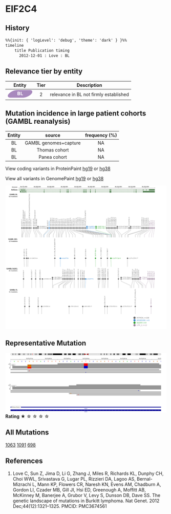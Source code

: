 # EIF2C4

## History

```mermaid
%%{init: { 'logLevel': 'debug', 'theme': 'dark' } }%%
timeline
    title Publication timing
      2012-12-01 : Love : BL
```

## Relevance tier by entity

|Entity|Tier|Description                           |
|:------:|:----:|--------------------------------------|
|![BL](images/icons/BL_tier2.png)    |2   |relevance in BL not firmly established|

## Mutation incidence in large patient cohorts (GAMBL reanalysis)

|Entity|source               |frequency (%)|
|:------:|:---------------------:|:-------------:|
|BL    |GAMBL genomes+capture|NA           |
|BL    |Thomas cohort        |NA           |
|BL    |Panea cohort         |NA           |


View coding variants in ProteinPaint [hg19](https://morinlab.github.io/LLMPP/GAMBL/EIF2C4_protein.html)  or [hg38](https://morinlab.github.io/LLMPP/GAMBL/EIF2C4_protein_hg38.html)

View all variants in GenomePaint [hg19](https://morinlab.github.io/LLMPP/GAMBL/EIF2C4.html)  or [hg38](https://morinlab.github.io/LLMPP/GAMBL/EIF2C4_hg38.html)

![](images/proteinpaint/EIF2C4.svg)

<!-- ORIGIN: loveGeneticLandscapeMutations2012 -->
<!-- BL: loveGeneticLandscapeMutations2012 -->

## Representative Mutation

![](primary/Love_EIF2C4.svg)
**Rating**
&starf; &star; &star; &star; &star;

## All Mutations

[1063](https://www.bcgsc.ca/downloads/morinlab/GAMBL/Love/1063_reports.html)
[1091](https://www.bcgsc.ca/downloads/morinlab/GAMBL/Love/1091_reports.html)
[698](https://www.bcgsc.ca/downloads/morinlab/GAMBL/Love/698_reports.html)

## References
1.  Love C, Sun Z, Jima D, Li G, Zhang J, Miles R, Richards KL, Dunphy CH, Choi WWL, Srivastava G, Lugar PL, Rizzieri DA, Lagoo AS, Bernal-Mizrachi L, Mann KP, Flowers CR, Naresh KN, Evens AM, Chadburn A, Gordon LI, Czader MB, Gill JI, Hsi ED, Greenough A, Moffitt AB, McKinney M, Banerjee A, Grubor V, Levy S, Dunson DB, Dave SS. The genetic landscape of mutations in Burkitt lymphoma. Nat Genet. 2012 Dec;44(12):1321–1325. PMCID: PMC3674561
